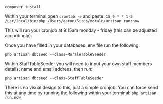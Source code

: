 `composer install`

Within your terminal open `crontab -e` and paste: `15 9 * * 1-5 /usr/local/bin/php /Users/aaron/Sites/morale/artisan run:now`

This will run your cronjob at 9:15am monday - friday (this can be adjusted accordingly).

Once you have filled in your databases .env file run the following:

`php artisan db:seed --class=MoraleTableSeeder`

Within StaffTableSeeder you will need to input your own staff members details: name and email address. then run:

`php artisan db:seed --class=StaffTableSeeder`

There is no visual design to this, just a simple cronjob. You can force send this at any time by running the following within your terminal: `php artisan run:now
`
